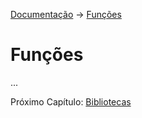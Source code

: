 [Documentação](README.md) -> [Funções](#)

# Funções
...

Próximo Capítulo: [Bibliotecas](bibliotecas.md)
